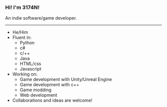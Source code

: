 ### Hi! I'm 3174N!

An indie software/game developer.

___

- He/Him
- Fluent in:
  - Python
  - c#
  - c/++
  - Java
  - HTML/css
  - Javascript
- Working on:
  - Game development with Unity/Unreal Engine
  - Game development with c++
  - Game modding
  - Web development
- Collaborations and ideas are welcome!

<!--
**3174N/3174N** is a ✨ _special_ ✨ repository because its `README.md` (this file) appears on your GitHub profile.

Here are some ideas to get you started:

- 🔭 I’m currently working on ...
- 🌱 I’m currently learning ...
- 👯 I’m looking to collaborate on ...
- 🤔 I’m looking for help with ...
- 💬 Ask me about ...
- 📫 How to reach me: ...
- 😄 Pronouns: ...
- ⚡ Fun fact: ...
-->
